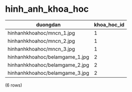hinh_anh_khoa_hoc
=================

|            duongdan            | khoa_hoc_id |
|--------------------------------|-------------|
| hinhanhkhoahoc/mncn_1.jpg      | 1           |
| hinhanhkhoahoc/mncn_2.jpg      | 1           |
| hinhanhkhoahoc/mncn_3.jpg      | 1           |
| hinhanhkhoahoc/belamgame_1.jpg | 2           |
| hinhanhkhoahoc/belamgame_2.jpg | 2           |
| hinhanhkhoahoc/belamgame_3.jpg | 2           |
(6 rows)

